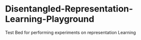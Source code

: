 # Disentangled-Representation-Learning-Playground
Test Bed for performing experiments on representation Learning
